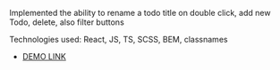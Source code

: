 Implemented the ability to rename a todo title on double click, add new Todo, delete, also filter buttons

Technologies used: React, JS, TS, SCSS, BEM, classnames

- [DEMO LINK](https://oleksandrnikora.github.io/TODO-App/)
